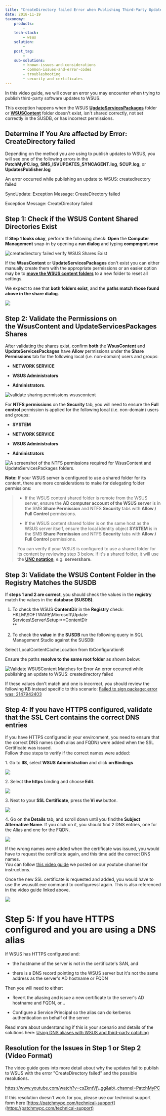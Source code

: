 ```yaml
---
title: "CreateDirectory failed Error when Publishing Third-Party Updates"
date: 2018-11-19
taxonomy:
    products:
        - 
    tech-stack:
        - wsus
    solution:
        - 
    post_tag:
        - 
    sub-solutions:
        - known-issues-and-considerations
        - common-issues-and-error-codes
        - troubleshooting 
        - security-and-certificates
---
```


In this video guide, we will cover an error you may encounter when trying to publish third-party software updates to WSUS.

This exception happens when the WSUS **[UpdateServicesPackages](/clean-up-third-party-updates-from-the-wsus-updateservicespackages-folder#UpdateServicesPackages)** folder or **[WSUSContent](/clean-up-third-party-updates-from-the-wsus-updateservicespackages-folder#wsuscontent)** folder doesn't exist, isn't shared correctly, not set correctly in the SUSDB, or has incorrect permissions.

## Determine if You Are affected by Error: CreateDirectory failed

Depending on the method you are using to publish updates to WSUS, you will see one of the following errors in the **PatchMyPC.log**, **SMS\_ISVUPDATES\_SYNCAGENT.log**, **SCUP.log**, or **UpdatesPublisher.log**

An error occurred while publishing an update to WSUS: createdirectory failed

SyncUpdate: Exception Message: CreateDirectory failed

Exception Message: CreateDirectory failed

## Step 1: Check if the WSUS Content Shared Directories Exist

If **Step 1 looks okay**, perform the following check: **Open** the **Computer Management** snap-in by opening a **run dialog** and typing **compmgmt.msc**

![createdirectory failed verify WSUS Shares Exist](images/Validate-WSUS-Content-Folders-Exist.png)

If the **WsusContent** or **UpdateServicesPackages** don't exist you can either manually create them with the appropriate permissions or an easier option may be to **[move the WSUS content folders](/how-to-move-the-wsus-content-folder-to-a-new-location)** to a new folder to reset all settings.

We expect to see that **both folders exist**, and the **paths match those found above in the share dialog**. 

![](../../_images/WSUS_FoldersExist.png)

## Step 2: Validate the Permissions on the WsusContent and UpdateServicesPackages Shares

After validating the shares exist, confirm **both** the **WsusContent** and **UpdateServicesPackages** have **Allow** permissions under the **Share Permissions** tab for the following local (i.e. non-domain) users and groups:

- **NETWORK SERVICE**

- **WSUS Administrators**

- **Administrators**.

![validate sharing permissions wsuscontent](images/validate-sharing-permissions-wsuscontent.png)

For **NTFS permissions** on the **Security** tab, you will need to ensure the **Full control** permission is applied for the following local (i.e. non-domain) users and groups:

- **SYSTEM**

- **NETWORK SERVICE**

- **WSUS Administrators**

- **Administrators**

![A screenshot of the NTFS permissions required for WsusContent and UpdateServicesPackages folders.](images/UpdateServicesPackagesNTFS.jpg)

**Note:** If your WSUS server is configured to use a shared folder for its content, there are more considerations to make for delegating folder permissions:

> - If the WSUS content shared folder is remote from the WSUS server, ensure the **AD computer account of the WSUS server** is in the SMB **Share Permission** and NTFS **Security** tabs with **Allow /** **Full Control** permissions.
> 
> - If the WSUS content shared folder is on the same host as the WSUS server itself, ensure the local identity object **SYSTEM** is in the SMB **Share Permission** and NTFS **Security** tabs with **Allow / Full Control** permissions.
> 
> You can verify if your WSUS is configured to use a shared folder for its content by reviewing step 3 below. If it's a shared folder, it will use the **[UNC notation](https://learn.microsoft.com/en-us/dotnet/standard/io/file-path-formats#unc-paths)**, e.g. **servershare**.

## Step 3: Validate the WSUS Content Folder in the Registry Matches the SUSDB

If **steps 1 and 2 are correct**, you should check the values in the **registry** match the values in the **database (SUSDB)**.

1. To check the WSUS **ContentDir** in the **Registry** check: HKLM\\SOFTWARE\\Microsoft\\Update Services\\Server\\Setup:**ContentDir  
    **

3. To check the **value** in the **SUSDB** run the following query in SQL Management Studio against the SUSDB:

Select LocalContentCacheLocation from tbConfigurationB

Ensure the paths **resolve to the same root folder** as shown below:

![Validate WSUSContent Matches for Error An error occurred while publishing an update to WSUS: createdirectory failed](images/validate-path-matches-susdb-and-registry.png)

If these values don't match and one is incorrect, you should review the following KB instead specific to this scenario: [Failed to sign package; error was: 2147942403](https://patchmypc.com/failed-to-sign-package-error-was-2147942403)

## Step 4: If you have HTTPS configured, validate that the SSL Cert contains the correct DNS entries

If you have HTTPS configured in your environment, you need to ensure that the correct DNS names (both alias and FQDN) were added when the SSL Certificate was issued.  
Follow these steps to verify if the correct names were added: 

1\. Go to **IIS**, select **WSUS Administration** and click **on** **Bindings**

![](../../_images/SSLcert01-01.png)

2\. Select **the** **https** binding and choose **Edit**. 

![](../../_images/sslcert02-1.png)

3\. Next to your **SSL Certificate**, press the **Vi ew** button. 

![](../../_images/sslcert03-1.png)

4\. Go on the **Details** tab, and scroll down until you find the **Subject Alternative Name**. If you click on it, you should find 2 DNS entries, one for the Alias and one for the FQDN. 

![](../../_images/SSLcert04-1.png)

If the wrong names were added when the certificate was issued, you would have to request the certificate again, and this time add the correct DNS names.  
You can follow [this video guide](https://youtu.be/nChKKM9APAQ?t=724) we posted on our youtube channel for instructions. 

Once the new SSL certificate is requested and added, you would have to use the wsusutil.exe command to configuressl again. This is also referenced in the video guide linked above. 

![](../../_images/SSLcert05-1.png)

# Step 5: If you have HTTPS configured and you are using a DNS alias

If WSUS has HTTPS configured and:

- the hostname of the server is not in the certificate's SAN, and

- there is a DNS record pointing to the WSUS server but it's not the same address as the server's AD hostname or FQDN

Then you will need to either:

- Revert the aliasing and issue a new certificate to the server's AD hostname and FQDN, or...

- Configure a Service Principal so the alias can do kerberos authentication on behalf of the server

Read more about understanding if this is your scenario and details of the solutions here: [Using DNS aliases with WSUS and third-party patching](/using-dns-aliases-with-wsus-and-third-party-patching)

## Resolution for the Issues in Step 1 or Step 2 (Video Format)

The video guide goes into more detail about why the updates fail to publish to WSUS with the error "CreateDirectory failed" and the possible resolutions.

https://www.youtube.com/watch?v=csZkntVj\_gg&ab\_channel=PatchMyPC

If this resolution doesn't work for you, please use our technical support form here [https://patchmypc.com/technical-support](https://patchmypc.com/technical-support)
